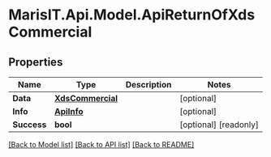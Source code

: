 
# MarisIT.Api.Model.ApiReturnOfXdsCommercial

## Properties

Name | Type | Description | Notes
------------ | ------------- | ------------- | -------------
**Data** | [**XdsCommercial**](XdsCommercial.md) |  | [optional] 
**Info** | [**ApiInfo**](ApiInfo.md) |  | [optional] 
**Success** | **bool** |  | [optional] [readonly] 

[[Back to Model list]](../README.md#documentation-for-models)
[[Back to API list]](../README.md#documentation-for-api-endpoints)
[[Back to README]](../README.md)

